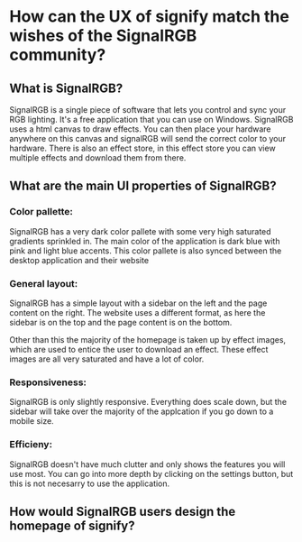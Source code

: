 # How can the UX of signify match the wishes of the SignalRGB community?

## What is SignalRGB?
SignalRGB is a single piece of software that lets you control and sync your RGB lighting. It's a free application that you can use on Windows. SignalRGB uses a html canvas to draw effects. You can then place your hardware anywhere on this canvas and signalRGB will send the correct color to your hardware. There is also an effect store, in this effect store you can view multiple effects and download them from there.

## What are the main UI properties of SignalRGB?

### Color pallette: 
SignalRGB has a very dark color pallete with some very high saturated gradients sprinkled in. The main color of the application is dark blue with pink and light blue accents. This color pallete is also synced between the desktop application and their website

### General layout:
 SignalRGB has a simple layout with a sidebar on the left and the page content on the right. The website uses a different format, as here the sidebar is on the top and the page content is on the bottom.

Other than this the majority of the homepage is taken up by effect images, which are used to entice the user to download an effect. These effect images are all very saturated and have a lot of color. 

### Responsiveness:
SignalRGB is only slightly responsive. Everything does scale down, but the sidebar will take over the majority of the applcation if you go down to a mobile size. 

### Efficieny:
SignalRGB doesn't have much clutter and only shows the features you will use most. You can go into more depth by clicking on the settings button, but this is not necesarry to use the application.


## How would SignalRGB users design the homepage of signify?
